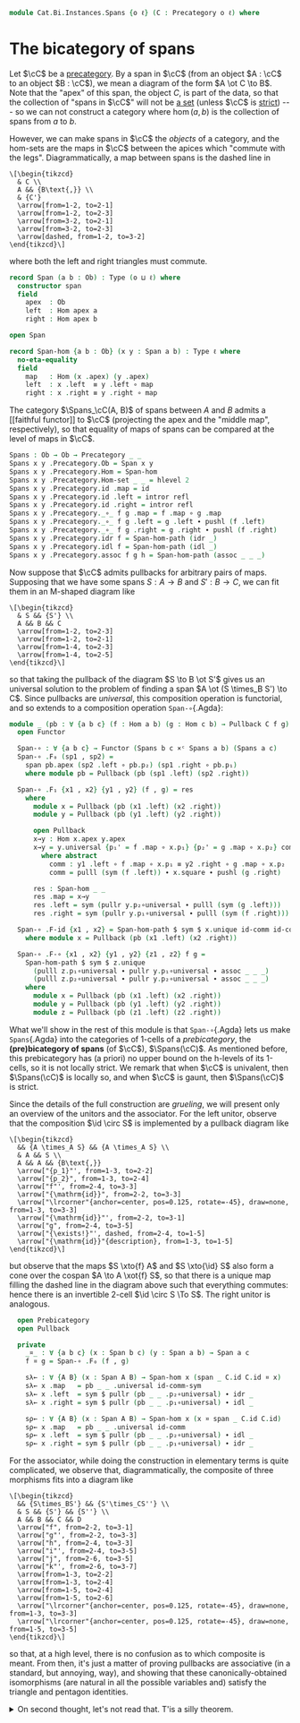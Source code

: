 <!--
```agda
open import Cat.Instances.Functor
open import Cat.Instances.Product
open import Cat.Diagram.Pullback
open import Cat.Bi.Base
open import Cat.Prelude

import Cat.Reasoning
```
-->

```agda
module Cat.Bi.Instances.Spans {o ℓ} (C : Precategory o ℓ) where
```

<!--
```agda
private module C = Cat.Reasoning C
open C
```
-->

# The bicategory of spans

Let $\cC$ be a [precategory]. By a span in $\cC$ (from an object
$A : \cC$ to an object $B : \cC$), we mean a diagram of the form
$A \ot C \to B$. Note that the "apex" of this span, the object $C$, is
part of the data, so that the collection of "spans in $\cC$" will not
be [a set] (unless $\cC$ is [strict]) --- so we can not construct a
category where $\hom(a,b)$ is the collection of spans from $a$ to $b$.

[precategory]: Cat.Base.html
[a set]: 1Lab.HLevel.html#is-set
[strict]: Cat.Instances.StrictCat.html

However, we can make spans in $\cC$ the _objects_ of a category, and
the hom-sets are the maps in $\cC$ between the apices which
"commute with the legs". Diagrammatically, a map between spans is the
dashed line in

~~~{.quiver}
\[\begin{tikzcd}
  & C \\
  A && {B\text{,}} \\
  & {C'}
  \arrow[from=1-2, to=2-1]
  \arrow[from=1-2, to=2-3]
  \arrow[from=3-2, to=2-1]
  \arrow[from=3-2, to=2-3]
  \arrow[dashed, from=1-2, to=3-2]
\end{tikzcd}\]
~~~

where both the left and right triangles must commute.

```agda
record Span (a b : Ob) : Type (o ⊔ ℓ) where
  constructor span
  field
    apex  : Ob
    left  : Hom apex a
    right : Hom apex b

open Span

record Span-hom {a b : Ob} (x y : Span a b) : Type ℓ where
  no-eta-equality
  field
    map   : Hom (x .apex) (y .apex)
    left  : x .left  ≡ y .left ∘ map
    right : x .right ≡ y .right ∘ map
```

<!--
```agda
open Span-hom
unquoteDecl H-Level-Span-hom = declare-record-hlevel 2 H-Level-Span-hom (quote Span-hom)

instance
  Underlying-Span : ∀ {a b} ⦃ _ : Underlying Ob ⦄ → Underlying (Span a b)
  Underlying-Span = record { ⌞_⌟ = λ S → ⌞ S .apex ⌟ }

Span-hom-path
  : {a b : Ob} {x y : Span a b} {f g : Span-hom x y}
  → f .map ≡ g .map → f ≡ g
Span-hom-path p i .map = p i
Span-hom-path {x = x} {y} {f} {g} p i .left j =
  is-set→squarep (λ i j → Hom-set _ _)
    (λ _ → x .left) (λ j → f .left j) (λ j → g .left j) (λ j → y .left ∘ p j) i j
Span-hom-path {x = x} {y} {f} {g} p i .right j =
  is-set→squarep (λ i j → Hom-set _ _)
    (λ _ → x .right) (λ j → f .right j) (λ j → g .right j) (λ j → y .right ∘ p j) i j
```
-->

The category $\Spans_\cC(A, B)$ of spans between $A$ and $B$ admits a
[[faithful functor]] to $\cC$ (projecting the apex and the "middle
map", respectively), so that equality of maps of spans can be compared
at the level of maps in $\cC$.

```agda
Spans : Ob → Ob → Precategory _ _
Spans x y .Precategory.Ob = Span x y
Spans x y .Precategory.Hom = Span-hom
Spans x y .Precategory.Hom-set _ _ = hlevel 2
Spans x y .Precategory.id .map = id
Spans x y .Precategory.id .left = intror refl
Spans x y .Precategory.id .right = intror refl
Spans x y .Precategory._∘_ f g .map = f .map ∘ g .map
Spans x y .Precategory._∘_ f g .left = g .left ∙ pushl (f .left)
Spans x y .Precategory._∘_ f g .right = g .right ∙ pushl (f .right)
Spans x y .Precategory.idr f = Span-hom-path (idr _)
Spans x y .Precategory.idl f = Span-hom-path (idl _)
Spans x y .Precategory.assoc f g h = Span-hom-path (assoc _ _ _)
```

Now suppose that $\cC$ admits pullbacks for arbitrary pairs of maps.
Supposing that we have some spans $S : A \to B$ and $S' : B \to C$, we
can fit them in an M-shaped diagram like

~~~{.quiver}
\[\begin{tikzcd}
  & S && {S'} \\
  A && B && C
  \arrow[from=1-2, to=2-3]
  \arrow[from=1-2, to=2-1]
  \arrow[from=1-4, to=2-3]
  \arrow[from=1-4, to=2-5]
\end{tikzcd}\]
~~~

so that taking the pullback of the diagram $S \to B \ot S'$ gives us an
universal solution to the problem of finding a span $A \ot (S \times_B
S') \to C$. Since pullbacks are _universal_, this composition operation
is functorial, and so extends to a composition operation `Span-∘`{.Agda}:

```agda
module _ (pb : ∀ {a b c} (f : Hom a b) (g : Hom c b) → Pullback C f g) where
  open Functor

  Span-∘ : ∀ {a b c} → Functor (Spans b c ×ᶜ Spans a b) (Spans a c)
  Span-∘ .F₀ (sp1 , sp2) =
    span pb.apex (sp2 .left ∘ pb.p₂) (sp1 .right ∘ pb.p₁)
    where module pb = Pullback (pb (sp1 .left) (sp2 .right))

  Span-∘ .F₁ {x1 , x2} {y1 , y2} (f , g) = res
    where
      module x = Pullback (pb (x1 .left) (x2 .right))
      module y = Pullback (pb (y1 .left) (y2 .right))

      open Pullback
      x→y : Hom x.apex y.apex
      x→y = y.universal {p₁' = f .map ∘ x.p₁} {p₂' = g .map ∘ x.p₂} comm
        where abstract
          comm : y1 .left ∘ f .map ∘ x.p₁ ≡ y2 .right ∘ g .map ∘ x.p₂
          comm = pulll (sym (f .left)) ∙ x.square ∙ pushl (g .right)

      res : Span-hom _ _
      res .map = x→y
      res .left = sym (pullr y.p₂∘universal ∙ pulll (sym (g .left)))
      res .right = sym (pullr y.p₁∘universal ∙ pulll (sym (f .right)))

  Span-∘ .F-id {x1 , x2} = Span-hom-path $ sym $ x.unique id-comm id-comm
    where module x = Pullback (pb (x1 .left) (x2 .right))

  Span-∘ .F-∘ {x1 , x2} {y1 , y2} {z1 , z2} f g =
    Span-hom-path $ sym $ z.unique
      (pulll z.p₁∘universal ∙ pullr y.p₁∘universal ∙ assoc _ _ _)
      (pulll z.p₂∘universal ∙ pullr y.p₂∘universal ∙ assoc _ _ _)
    where
      module x = Pullback (pb (x1 .left) (x2 .right))
      module y = Pullback (pb (y1 .left) (y2 .right))
      module z = Pullback (pb (z1 .left) (z2 .right))
```

What we'll show in the rest of this module is that `Span-∘`{.Agda} lets
us make `Spans`{.Agda} into the categories of 1-cells of a
_prebicategory_, the **(pre)bicategory of spans** (of $\cC$),
$\Spans(\cC)$. As mentioned before, this prebicategory has (a priori) no
upper bound on the h-levels of its 1-cells, so it is not locally strict.
We remark that when $\cC$ is univalent, then $\Spans(\cC)$ is locally
so, and when $\cC$ is gaunt, then $\Spans(\cC)$ is strict.

Since the details of the full construction are _grueling_, we will
present only an overview of the unitors and the associator. For the left
unitor, observe that the composition $\id \circ S$ is implemented by
a pullback diagram like

~~~{.quiver}
\[\begin{tikzcd}
  && {A \times_A S} && {A \times_A S} \\
  & A && S \\
  A && A && {B\text{,}}
  \arrow["{p_1}"', from=1-3, to=2-2]
  \arrow["{p_2}", from=1-3, to=2-4]
  \arrow["f"', from=2-4, to=3-3]
  \arrow["{\mathrm{id}}", from=2-2, to=3-3]
  \arrow["\lrcorner"{anchor=center, pos=0.125, rotate=-45}, draw=none, from=1-3, to=3-3]
  \arrow["{\mathrm{id}}"', from=2-2, to=3-1]
  \arrow["g", from=2-4, to=3-5]
  \arrow["{\exists!}"', dashed, from=2-4, to=1-5]
  \arrow["{\mathrm{id}}"{description}, from=1-3, to=1-5]
\end{tikzcd}\]
~~~

but observe that the maps $S \xto{f} A$ and $S \xto{\id} S$ also
form a cone over the cospan $A \to A \xot{f} S$, so that there is a
unique map filling the dashed line in the diagram above such that
everything commutes: hence there is an invertible 2-cell $\id \circ
S \To S$. The right unitor is analogous.

```agda
  open Prebicategory
  open Pullback

  private
    _¤_ : ∀ {a b c} (x : Span b c) (y : Span a b) → Span a c
    f ¤ g = Span-∘ .F₀ (f , g)

    sλ← : ∀ {A B} (x : Span A B) → Span-hom x (span _ C.id C.id ¤ x)
    sλ← x .map   = pb _ _ .universal id-comm-sym
    sλ← x .left  = sym $ pullr (pb _ _ .p₂∘universal) ∙ idr _
    sλ← x .right = sym $ pullr (pb _ _ .p₁∘universal) ∙ idl _

    sρ← : ∀ {A B} (x : Span A B) → Span-hom x (x ¤ span _ C.id C.id)
    sρ← x .map   = pb _ _ .universal id-comm
    sρ← x .left  = sym $ pullr (pb _ _ .p₂∘universal) ∙ idl _
    sρ← x .right = sym $ pullr (pb _ _ .p₁∘universal) ∙ idr _
```

For the associator, while doing the construction in elementary terms is
quite complicated, we observe that, diagrammatically, the composite of
three morphisms fits into a diagram like

~~~{.quiver}
\[\begin{tikzcd}
  && {S\times_BS'} && {S'\times_CS''} \\
  & S && {S'} && {S''} \\
  A && B && C && D
  \arrow["f", from=2-2, to=3-1]
  \arrow["g"', from=2-2, to=3-3]
  \arrow["h", from=2-4, to=3-3]
  \arrow["i"', from=2-4, to=3-5]
  \arrow["j", from=2-6, to=3-5]
  \arrow["k"', from=2-6, to=3-7]
  \arrow[from=1-3, to=2-2]
  \arrow[from=1-3, to=2-4]
  \arrow[from=1-5, to=2-4]
  \arrow[from=1-5, to=2-6]
  \arrow["\lrcorner"{anchor=center, pos=0.125, rotate=-45}, draw=none, from=1-3, to=3-3]
  \arrow["\lrcorner"{anchor=center, pos=0.125, rotate=-45}, draw=none, from=1-5, to=3-5]
\end{tikzcd}\]
~~~

so that, at a high level, there is no confusion as to which composite is
meant. From then, it's just a matter of proving pullbacks are
associative (in a standard, but annoying, way), and showing that these
canonically-obtained isomorphisms (are natural in all the possible
variables and) satisfy the triangle and pentagon identities.

<details>
<summary>On second thought, let's not read that. T'is a silly theorem.</summary>

```agda
    sα← : ∀ {A B C D} ((f , g , h) : Span C D × Span B C × Span A B)
        → Span-hom ((f ¤ g) ¤ h) (f ¤ (g ¤ h))
    sα← (f , g , h) .map = pb _ _ .universal resp' where
      abstract
        resp : g .left C.∘ pb (f .left) (g .right) .p₂
           C.∘ pb ((f ¤ g) .left) (h .right) .p₁
             ≡ h .right C.∘ pb ((f ¤ g) .left) (h .right) .p₂
        resp = assoc _ _ _ ∙ pb _ _ .square

      shuffle = pb _ _ .universal {p₁' = pb _ _ .p₂ C.∘ pb _ _ .p₁} {p₂' = pb _ _ .p₂} resp

      abstract
        resp' : f .left C.∘ pb (f .left) (g .right) .p₁
            C.∘ pb ((f ¤ g) .left) (h .right) .p₁
              ≡ (g ¤ h) .right C.∘ shuffle
        resp' = sym $ pullr (pb _ _ .p₁∘universal) ∙ extendl (sym (pb _ _ .square))

    sα← (f , g , h) .left = sym $ pullr (pb _ _ .p₂∘universal) ∙ pullr (pb _ _ .p₂∘universal)
    sα← (f , g , h) .right = sym $ pullr (pb _ _ .p₁∘universal) ∙ assoc _ _ _

    sα→ : ∀ {A B C D} ((f , g , h) : Span C D × Span B C × Span A B)
        → Span-hom (f ¤ (g ¤ h)) ((f ¤ g) ¤ h)
    sα→ (f , g , h) .map = pb _ _ .universal resp' where
      abstract
        resp : f .left C.∘ pb (f .left) ((g ¤ h) .right) .p₁
             ≡ g .right C.∘ pb (g .left) (h .right) .p₁
           C.∘ pb (f .left) ((g ¤ h) .right) .p₂
        resp = pb _ _ .square ∙ sym (assoc _ _ _)

      shuffle = pb _ _ .universal {p₁' = pb _ _ .p₁} {p₂' = pb _ _ .p₁ C.∘ pb _ _ .p₂} resp

      abstract
        resp' : (f ¤ g) .left C.∘ shuffle
              ≡ h .right C.∘ pb (g .left) (h .right) .p₂
            C.∘ pb (f .left) ((g ¤ h) .right) .p₂
        resp' = pullr (pb _ _ .p₂∘universal) ∙ extendl (pb _ _ .square)

    sα→ (f , g , h) .left = sym $ pullr (pb _ _ .p₂∘universal) ∙ assoc _ _ _
    sα→ (f , g , h) .right = sym $ pullr (pb _ _ .p₁∘universal) ∙ pullr (pb _ _ .p₁∘universal)

  open make-natural-iso
  {-# TERMINATING #-}
  Spanᵇ : Prebicategory _ _ _
  Spanᵇ .Ob = C.Ob
  Spanᵇ .Hom = Spans
  Spanᵇ .id = span _ C.id C.id
  Spanᵇ .compose = Span-∘
  Spanᵇ .unitor-l = to-natural-iso ni where
    ni : make-natural-iso (Id {C = Spans _ _}) _
    ni .eta = sλ←
    ni .inv x .map = pb _ _ .p₂
    ni .inv x .left = refl
    ni .inv x .right = pb _ _ .square
    ni .eta∘inv x = Span-hom-path (Pullback.unique₂ (pb _ _) {p = idl _ ∙ ap₂ C._∘_ refl (introl refl)}
      (pulll (pb _ _ .p₁∘universal))
      (pulll (pb _ _ .p₂∘universal))
      (id-comm ∙ pb _ _ .square)
      id-comm)
    ni .inv∘eta x = Span-hom-path (pb _ _ .p₂∘universal)
    ni .natural x y f = Span-hom-path $
      Pullback.unique₂ (pb _ _) {p = idl _ ∙ f .right}
        (pulll (pb _ _ .p₁∘universal) ∙ pullr (pb _ _ .p₁∘universal) ∙ idl _)
        (pulll (pb _ _ .p₂∘universal) ∙ pullr (pb _ _ .p₂∘universal) ∙ idr _)
        (pulll (pb _ _ .p₁∘universal) ∙ sym (f .right))
        (pulll (pb _ _ .p₂∘universal) ∙ idl _)
  Spanᵇ .unitor-r = to-natural-iso ni where
    ni : make-natural-iso (Id {C = Spans _ _}) _
    ni .eta = sρ←
    ni .inv _ .map = pb _ _ .p₁
    ni .inv _ .left = sym (pb _ _ .square)
    ni .inv _ .right = refl
    ni .eta∘inv x = Span-hom-path (Pullback.unique₂ (pb _ _) {p = introl refl}
      (pulll (pb _ _ .p₁∘universal) ∙ idl _)
      (pulll (pb _ _ .p₂∘universal))
      (idr _)
      (id-comm ∙ sym (pb _ _ .square)))
    ni .inv∘eta x = Span-hom-path (pb _ _ .p₁∘universal)
    ni .natural x y f = Span-hom-path $
      Pullback.unique₂ (pb _ _) {p = sym (f .left) ∙ introl refl}
        (pulll (pb _ _ .p₁∘universal) ∙ pullr (pb _ _ .p₁∘universal) ∙ idr _)
        (pulll (pb _ _ .p₂∘universal) ∙ pullr (pb _ _ .p₂∘universal) ∙ idl _)
        (pulll (pb _ _ .p₁∘universal) ∙ idl _)
        (pulll (pb _ _ .p₂∘universal) ∙ sym (f .left))
  Spanᵇ .associator = to-natural-iso ni where
    ni : make-natural-iso _ _
    ni .eta = sα←
    ni .inv = sα→
    ni .eta∘inv x = Span-hom-path $
      Pullback.unique₂ (pb _ _) {p = pb _ _ .square}
      (pulll (pb _ _ .p₁∘universal) ∙ pullr (pb _ _ .p₁∘universal) ∙ pb _ _ .p₁∘universal)
      (pulll (pb _ _ .p₂∘universal) ∙ unique₂ (pb _ _) {p = extendl (pb _ _ .square)}
          (pulll (pb _ _ .p₁∘universal) ∙ pullr (pb _ _ .p₁∘universal) ∙ pb _ _ .p₂∘universal)
          (pulll (pb _ _ .p₂∘universal) ∙ pb _ _ .p₂∘universal)
          refl refl)
      (idr _)
      (idr _)
    ni .inv∘eta x = Span-hom-path $
      Pullback.unique₂ (pb _ _) {p = pb _ _ .square}
      (pulll (pb _ _ .p₁∘universal) ∙ unique₂ (pb _ _) {p = extendl (pb _ _ .square)}
        (pulll (pb _ _ .p₁∘universal) ∙ pb _ _ .p₁∘universal)
        (pulll (pb _ _ .p₂∘universal) ∙ pullr (pb _ _ .p₂∘universal) ∙ pb _ _ .p₁∘universal)
        refl refl)
      (pulll (pb _ _ .p₂∘universal) ∙ pullr (pb _ _ .p₂∘universal) ∙ pb _ _ .p₂∘universal)
      (idr _)
      (idr _)
    ni .natural x y f = Span-hom-path $ Pullback.unique₂ (pb _ _)
      {p₁' = f .fst .map C.∘ pb _ _ .p₁ C.∘ pb _ _ .p₁}
      {p₂' = pb _ _ .universal
        {p₁' = f .snd .fst .map C.∘ pb _ _ .p₂ C.∘ pb _ _ .p₁}
        {p₂' = f .snd .snd .map C.∘ pb _ _ .p₂}
        (pulll (sym (f .snd .fst .left)) ∙ assoc _ _ _ ∙ pb _ _ .square ∙ pushl (f .snd .snd .right))}
      {p = sym $ pullr (pb _ _ .p₁∘universal) ∙ pulll (sym (f .snd .fst .right)) ∙ extendl (sym (pb _ _ .square)) ∙ pushl (f .fst .left)}
      (pulll (pb _ _ .p₁∘universal) ∙ pullr (pb _ _ .p₁∘universal))
      (pulll (pb _ _ .p₂∘universal) ∙ pb _ _ .unique
        (pulll (extendl (pb _ _ .p₁∘universal)) ∙ pullr (pullr (pb _ _ .p₂∘universal)) ∙ ap₂ C._∘_ refl (pb _ _ .p₁∘universal))
        (pulll (extendl (pb _ _ .p₂∘universal)) ∙ pullr (pullr (pb _ _ .p₂∘universal)) ∙ ap₂ C._∘_ refl (pb _ _ .p₂∘universal)))
      (pulll (pb _ _ .p₁∘universal) ∙ pullr (pb _ _ .p₁∘universal) ∙ pulll (pb _ _ .p₁∘universal) ∙ sym (assoc _ _ _))
      (pulll (pb _ _ .p₂∘universal) ∙ pb _ _ .unique
        (pulll (pb _ _ .p₁∘universal) ∙ pullr (pb _ _ .p₁∘universal) ∙ extendl (pb _ _ .p₂∘universal))
        (pulll (pb _ _ .p₂∘universal) ∙ pb _ _ .p₂∘universal))
  Spanᵇ .triangle f g = Span-hom-path $
    pb _ _ .unique
      (pulll (pb _ _ .p₁∘universal) ∙ pullr (pb _ _ .p₁∘universal) ∙ pb _ _ .p₁∘universal ∙ introl refl)
      (pulll (pb _ _ .p₂∘universal) ∙ pullr (pb _ _ .p₂∘universal) ∙ eliml refl)
  Spanᵇ .pentagon f g h i = Span-hom-path $
    Pullback.unique₂ (pb _ _)
      {p = pullr (pulll (pb _ _ .p₂∘universal) ∙ pullr (pulll (pb _ _ .p₂∘universal) ∙ pullr (pb _ _ .p₂∘universal)) ∙ ap₂ C._∘_ refl (pulll (pb _ _ .p₁∘universal)))
         ∙ ap₂ C._∘_ refl (extendl (pb _ _ .p₂∘universal)) ∙ sym (ap₂ C._∘_ refl (idl _ ∙ extendl (pb _ _ .p₂∘universal)) ∙ extendl (sym (pb _ _ .square)))}
      (pulll (pb _ _ .p₁∘universal) ∙ pullr (pulll (pb _ _ .p₁∘universal)))
      (pulll (pb _ _ .p₂∘universal) ∙ pullr (pulll (pb _ _ .p₂∘universal) ∙ pullr (pb _ _ .p₂∘universal)))
      (pulll (pb _ _ .p₁∘universal)
      ∙ Pullback.unique₂ (pb _ _) {p = pullr (pb _ _ .p₂∘universal) ∙ extendl (pb _ _ .square) ∙ sym (assoc _ _ _)}
          (pulll (pb _ _ .p₁∘universal) ∙ pb _ _ .p₁∘universal)
          (pulll (pb _ _ .p₂∘universal) ∙ pullr (pb _ _ .p₂∘universal))
          (pulll (pb _ _ .p₁∘universal) ∙ pb _ _ .unique
            (pulll (pb _ _ .p₁∘universal) ∙ pulll (pb _ _ .p₁∘universal) ∙ pb _ _ .p₁∘universal ∙ idl _)
            (pulll (pb _ _ .p₂∘universal) ∙ pulll (pullr (pb _ _ .p₂∘universal)) ∙ pullr (pullr (pb _ _ .p₂∘universal) ∙ pulll (pb _ _ .p₁∘universal)) ∙ pulll (pb _ _ .p₁∘universal)))
          (pulll (pb _ _ .p₂∘universal) ∙ pullr (pulll (pb _ _ .p₂∘universal) ∙ pullr (pb _ _ .p₂∘universal))
          ∙ ap₂ C._∘_ refl (pulll (pb _ _ .p₁∘universal)) ∙ pulll (pb _ _ .p₂∘universal) ∙ sym (assoc _ _ _)))
      ( pulll (pb _ _ .p₂∘universal)
      ∙∙ pullr (pb _ _ .p₂∘universal)
      ∙∙ sym (idl _ ∙∙ pulll (pb _ _ .p₂∘universal) ∙∙ sym (assoc _ _ _)))
```
</details>
